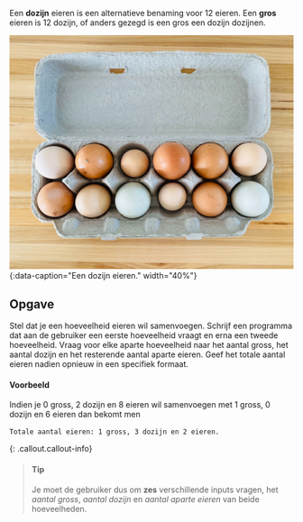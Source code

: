 Een **dozijn** eieren is een alternatieve benaming voor 12 eieren. Een **gros** eieren is 12 dozijn, of anders gezegd is een gros een dozijn dozijnen.

![Een dozijn eieren.](media/erin-larson-jIfVrNrhbI8-unsplash.jpg "Foto door Erin Larson op Unsplash."){:data-caption="Een dozijn eieren." width="40%"}

## Opgave
Stel dat je een hoeveelheid eieren wil samenvoegen. Schrijf een programma dat aan de gebruiker een eerste hoeveelheid vraagt en erna een tweede hoeveelheid. Vraag voor elke aparte hoeveelheid naar het aantal gross, het aantal dozijn en het resterende aantal aparte eieren. Geef het totale aantal eieren nadien opnieuw in een specifiek formaat.

#### Voorbeeld
Indien je 0 gross, 2 dozijn en 8 eieren wil samenvoegen met 1 gross, 0 dozijn en 6 eieren dan bekomt men
```
Totale aantal eieren: 1 gross, 3 dozijn en 2 eieren.
```

{: .callout.callout-info}
> #### Tip
> Je moet de gebruiker dus om **zes** verschillende inputs vragen, het *aantal gross*, *aantal dozijn* en *aantal aparte eieren* van beide hoeveelheden.